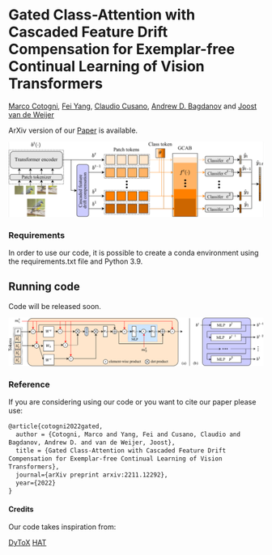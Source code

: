# Gated Class-Attention with Cascaded Feature Drift Compensation for Exemplar-free Continual Learning of Vision Transformers
[Marco Cotogni](https://scholar.google.com/citations?user=8PUz5lAAAAAJ&hl=it), [Fei Yang](https://scholar.google.com/citations?hl=it&user=S1gksNwAAAAJ), [Claudio Cusano](https://scholar.google.com/citations?hl=it&user=lhZpU_8AAAAJ), [Andrew D. Bagdanov](https://scholar.google.com/citations?hl=it&user=_Fk4YUcAAAAJ) and [Joost van de Weijer](https://scholar.google.com/citations?hl=it&user=Gsw2iUEAAAAJ)

ArXiv version of our [Paper](https://arxiv.org/pdf/2211.12292.pdf) is available.

![Architecture](figs/Architecture.png)
### Requirements
In order to use our code, it is possible to create a conda environment using the requirements.txt file and Python 3.9.
## Running code
Code will be released soon.

![GCAB](figs/GCAB.png)
### Reference
If you are considering using our code or you want to cite our paper please use:

```
@article{cotogni2022gated,
  author = {Cotogni, Marco and Yang, Fei and Cusano, Claudio and Bagdanov, Andrew D. and van de Weijer, Joost},
  title = {Gated Class-Attention with Cascaded Feature Drift Compensation for Exemplar-free Continual Learning of Vision Transformers}, 
  journal={arXiv preprint arxiv:2211.12292},
  year={2022}
}

```
#### Credits
Our code takes inspiration from:

[DyToX](https://github.com/arthurdouillard/dytox)
[HAT](https://github.com/joansj/hat)
